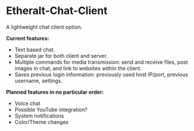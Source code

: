 # Etheralt-Chat-Client
A lightweight chat client option.

**Current features:**
* Text based chat.
* Separate jar for both client and server.
* Multiple commands for media transmission: send and receive files, post images in chat, and link to websites within the client.
* Saves previous login information: previously used host IP/port, previous username, settings.

**Planned features in no particular order:**
* Voice chat
* Possible YouTube integration?
* System notifications
* Color/Theme changes
